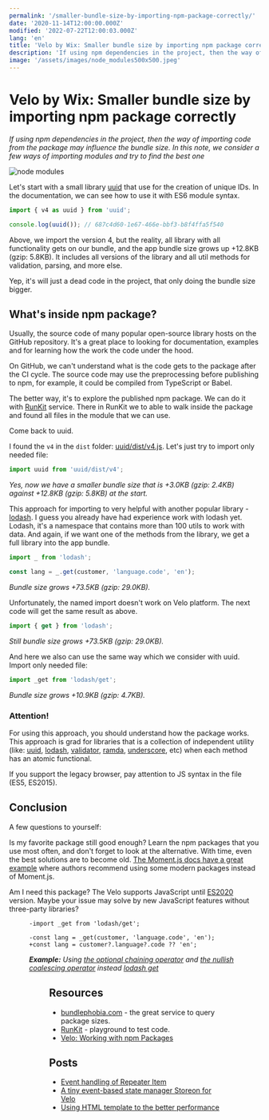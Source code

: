 ```yaml
---
permalink: '/smaller-bundle-size-by-importing-npm-package-correctly/'
date: '2020-11-14T12:00:00.000Z'
modified: '2022-07-22T12:00:03.000Z'
lang: 'en'
title: 'Velo by Wix: Smaller bundle size by importing npm package correctly'
description: 'If using npm dependencies in the project, then the way of importing code from the package may influence the bundle size. In this note, we consider a few ways of importing modules and try to find the best one'
image: '/assets/images/node_modules500x500.jpeg'
---
```


# Velo by Wix: Smaller bundle size by importing npm package correctly

*If using npm dependencies in the project, then the way of importing code from the package may influence the bundle size. In this note, we consider a few ways of importing modules and try to find the best one*

![node modules](/assets/images/node_modules.jpeg)

Let's start with a small library [uuid](https://www.npmjs.com/package/uuid) that use for the creation of unique IDs. In the documentation, we can see how to use it with ES6 module syntax.

```js
import { v4 as uuid } from 'uuid';

console.log(uuid()); // 687c4d60-1e67-466e-bbf3-b8f4ffa5f540
```

Above, we import the version 4, but the reality, all library with all functionality gets on our bundle, and the app bundle size grows up +12.8KB (gzip: 5.8KB). It includes all versions of the library and all util methods for validation, parsing, and more else.

Yep, it's will just a dead code in the project, that only doing the bundle size bigger.

## What's inside npm package?

Usually, the source code of many popular open-source library hosts on the GitHub repository. It's a great place to looking for documentation, examples and for learning how the work the code under the hood.

On GitHub, we can't understand what is the code gets to the package after the CI cycle. The source code may use the preprocessing before publishing to npm, for example, it could be compiled from TypeScript or Babel.

The better way, it's to explore the published npm package. We can do it with [RunKit](https://npm.runkit.com/) service. There in RunKit we to able to walk inside the package and found all files in the module that we can use.

Come back to uuid.

I found the `v4` in the `dist` folder: [uuid/dist/v4.js](https://npm.runkit.com/uuid/dist/v4.js). Let's just try to import only needed file:

```js
import uuid from 'uuid/dist/v4';
```

*Yes, now we have a smaller bundle size that is +3.0KB (gzip: 2.4KB) against +12.8KB (gzip: 5.8KB) at the start.*

This approach for importing to very helpful with another popular library - [lodash](https://lodash.com/docs/4.17.15). I guess you already have had experience work with lodash yet. Lodash, it's a namespace that contains more than 100 utils to work with data.
And again, if we want one of the methods from the library, we get a full library into the app bundle.

```js
import _ from 'lodash';

const lang = _.get(customer, 'language.code', 'en');
```

*Bundle size grows +73.5KB (gzip: 29.0KB).*

Unfortunately, the named import doesn't work on Velo platform. The next code will get the same result as above.

```js
import { get } from 'lodash';
```

*Still bundle size grows +73.5KB (gzip: 29.0KB).*

And here we also can use the same way which we consider with uuid. Import only needed file:

```js
import _get from 'lodash/get';
```

*Bundle size grows +10.9KB (gzip: 4.7KB).*

<aside>

  ### Attention!

  For using this approach, you should understand how the package works. This approach is grad for libraries that is a collection of independent utility (like: [uuid](https://github.com/uuidjs/uuid), [lodash](https://lodash.com/), [validator](https://github.com/validatorjs/validator.js), [ramda](https://ramdajs.com/), [underscore](https://underscorejs.org/), etc) when each method has an atomic functional.

  If you support the legacy browser, pay attention to JS syntax in the file (ES5, ES2015).
</aside>

## Conclusion

A few questions to yourself:

Is my favorite package still good enough? Learn the npm packages that you use most often, and don't forget to look at the alternative. With time, even the best solutions are to become old. [The Moment.js docs have a great example](https://momentjs.com/docs/#/-project-status/recommendations/) where authors recommend using some modern packages instead of Moment.js.

Am I need this package? The Velo supports JavaScript until [ES2020](https://tc39.es/ecma262/2020/) version. Maybe your issue may solve by new JavaScript features without three-party libraries?

<figure>

```diff-js
-import _get from 'lodash/get';

-const lang = _get(customer, 'language.code', 'en');
+const lang = customer?.language?.code ?? 'en';
```
  <figcaption>

  _**Example:** Using [the optional chaining operator](https://developer.mozilla.org/en-US/docs/Web/JavaScript/Reference/Operators/Optional_chaining) and [the nullish coalescing operator](https://developer.mozilla.org/en-US/docs/Web/JavaScript/Reference/Operators/Nullish_coalescing_operator) instead [lodash get](https://lodash.com/docs/4.17.15#get)_
  </figcaption>
<figure>

## Resources

- [bundlephobia.com](https://bundlephobia.com/) - the great service to query package sizes.
- [RunKit](https://npm.runkit.com/) - playground to test code.
- [Velo: Working with npm Packages](https://support.wix.com/en/article/velo-working-with-npm-packages)

## Posts

- [Event handling of Repeater Item](/event-handling-of-repeater-item/)
- [A tiny event-based state manager Storeon for Velo](/corvid-storeon/)
- [Using HTML template to the better performance](/html-template-in-corvid/)
